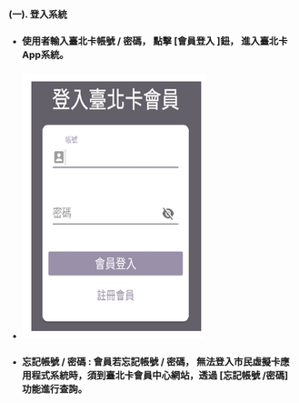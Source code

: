 ### **\(一\). 登入系統**

* ### 使用者輸入臺北卡帳號 / 密碼， 點擊 \[會員登入 \]鈕， 進入臺北卡App系統。
* ### ![](/assets/login01.png)
* ### 忘記帳號 / 密碼 : 會員若忘記帳號 / 密碼， 無法登入市民虛擬卡應用程式系統時，須到臺北卡會員中心網站，透過 \[忘記帳號 /密碼\] 功能進行查詢。



